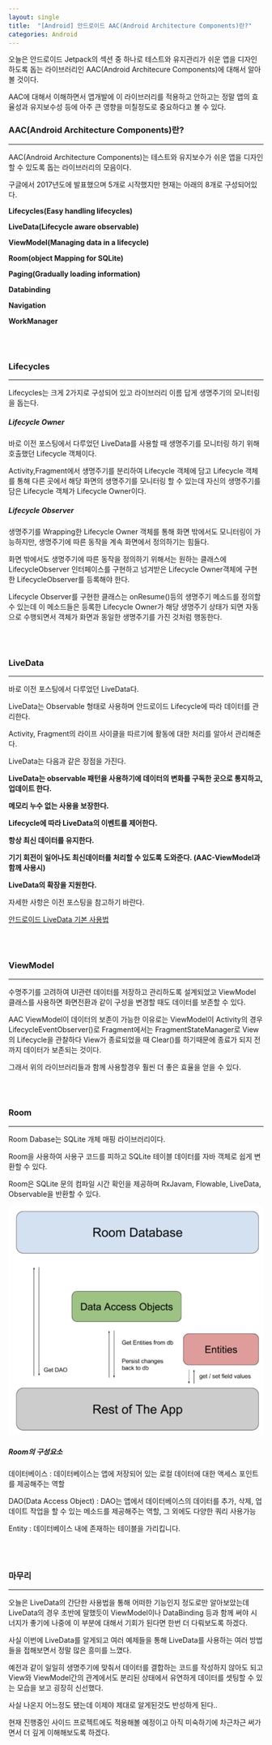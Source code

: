 ```yaml
---
layout: single
title:  "[Android] 안드로이드 AAC(Android Architecture Components)란?"
categories: Android
---
```


오늘은 안드로이드 Jetpack의 섹션 중 하나로 테스트와 유지관리가 쉬운 앱을 디자인하도록 돕는 라이브러리인 AAC(Android Architecure Components)에 대해서 알아볼 것이다.

AAC에 대해서 이해하면서 앱개발에 이 라이브러리를 적용하고 안하고는 정말 앱의 효율성과 유지보수성 등에 아주 큰 영향을 미칠정도로 중요하다고 볼 수 있다.

### AAC(Android Architecture Components)란?


---

AAC(Android Architecture Components)는 테스트와 유지보수가 쉬운 앱을 디자인할 수 있도록 돕는 라이브러리의 모음이다.

구글에서 2017년도에 발표했으며 5개로 시작했지만 현재는 아래의 8개로 구성되어있다.

**Lifecycles(Easy handling lifecycles)**

**LiveData(Lifecycle aware observable)**

**ViewModel(Managing data in a lifecycle)**

**Room(object Mapping for SQLite)**

**Paging(Gradually loading information)**

**Databinding**

**Navigation**

**WorkManager**



<br/><br/>
### Lifecycles


---

Lifecycles는 크게 2가지로 구성되어 있고 라이브러리 이름 답게 생명주기의 모니터링을 돕는다.

##### Lifecycle Owner

바로 이전 포스팅에서 다루었던 LiveData를 사용할 때 생명주기를 모니터링 하기 위해 호출했던 Lifecycle 객체이다.

Activity,Fragment에서 생명주기를 분리하여 Lifecycle 객체에 담고 Lifecycle 객체를 통해 다른 곳에서 해당 화면의 생명주기를 모니터링 할 수 있는데 자신의 생명주기를 담은 Lifecycle 객체가 Lifecycle Owner이다.

##### Lifecycle Observer

생명주기를 Wrapping한 Lifecycle Owner 객체를 통해 화면 밖에서도 모니터링이 가능하지만, 생명주기에 따른 동작을 계속 화면에서 정의하기는 힘들다.

화면 밖에서도 생명주기에 따른 동작을 정의하기 위해서는 원하는 클래스에 LifecycleObserver 인터페이스를 구현하고 넘겨받은 Lifecycle Owner객체에 구현한 LifecycleObserver를 등록해야 한다.

Lifecycle Observer를 구현한 클래스는 onResume()등의 생명주기 메소드를 정의할 수 있는데 이 메소드들은 등록한 Lifecycle Owner가 해당 생명주기 상태가 되면 자동으로 수행되면서 객체가 화면과 동일한 생명주기를 가진 것처럼 행동한다.

<br/><br/>
### LiveData


---

바로 이전 포스팅에서 다루었던 LiveData다.

LiveData는 Observable 형태로 사용하며 안드로이드 Lifecycle에 따라 데이터를 관리한다.

Activity, Fragment의 라이프 사이클을 따르기에 활동에 대한 처리를 알아서 관리해준다.

LiveData는 다음과 같은 장점을 가진다.

**LiveData는 observable 패턴을 사용하기에 데이터의 변화를 구독한 곳으로 통지하고, 업데이트 한다.**

**메모리 누수 없는 사용을 보장한다.**

**Lifecycle에 따라 LiveData의 이벤트를 제어한다.**

**항상 최신 데이터를 유지한다.**

**기기 회전이 일어나도 최신데이터를 처리할 수 있도록 도와준다. (AAC-ViewModel과 함께 사용시)**

**LiveData의 확장을 지원한다.**

자세한 사항은 이전 포스팅을 참고하기 바란다.

[안드로이드 LiveData 기본 사용법](https://nam8399.github.io/android/androidpost/ "LiveData")

<br/><br/>
### ViewModel


---

수명주기를 고려하여 UI관련 데이터를 저장하고 관리하도록 설계되었고 ViewModel 클래스를 사용하면 화면전환과 같이 구성을 변경할 때도 데이터를 보존할 수 있다.

AAC ViewModel이 데이터의 보존이 가능한 이유로는 ViewModel이 Activity의 경우 LifecycleEventObserver()로 Fragment에서는 FragmentStateManager로 View의 Lifecycle을 관찰하다 View가 종료되었을 때 Clear()를 하기때문에 종료가 되지 전까지 데이터가 보존되는 것이다.

그래서 위의 라이브러리들과 함께 사용할경우 훨씬 더 좋은 효율을 얻을 수 있다.

<br/><br/>

### Room

---

Room Dabase는 SQLite 개체 매핑 라이브러리이다. 

Room을 사용하여 사용구 코드를 피하고 SQLite 테이블 데이터를 자바 객체로 쉽게 변환할 수 있다. 

Room은 SQLite 문의 컴파일 시간 확인을 제공하며 RxJavam, Flowable, LiveData, Observable을 반환할 수 있다.

![Room Database](./././assets/images/roomdb.PNG)

##### Room의 구성요소

데이터베이스 : 데이터베이스는 앱에 저장되어 있는 로컬 데이터에 대한 액세스 포인트를 제공해주는 역할

DAO(Data Access Object) : DAO는 앱에서 데이터베이스의 데이터를 추가, 삭제, 업데이트 작업을 할 수 있는 메소드를 제공해주는 역할, 그 외에도 다양한 쿼리 사용가능

Entity : 데이터베이스 내에 존재하는 테이블을 가리킵니다.





<br/><br/>
### 마무리


---

오늘은 LiveData의 간단한 사용법을 통해 어떠한 기능인지 정도로만 알아보았는데 LiveData의 경우 초반에 말했듯이 ViewModel이나 DataBinding 등과 함께 써야 시너지가 좋기에 나중에 이 부분에 대해서 기회가 된다면 한번 더 다뤄보도록 하겠다.

사실 이번에 LiveData를 알게되고 여러 예제들을 통해 LiveData를 사용하는 여러 방법들을 접해보면서 정말 많은 흥미를 느꼈다.

예전과 같이 일일히 생명주기에 맞춰서 데이터를 결합하는 코드를 작성하지 않아도 되고 View와 ViewModel간의 관계에서도 분리된 상태에서 유연하게 데이터를 셋팅할 수 있는 모습을 보고 굉장히 신선했다.

사실 나온지 어느정도 됐는데 이제야 제대로 알게된것도 반성하게 된다..

현재 진행중인 사이드 프로젝트에도 적용해볼 예정이고 아직 미숙하기에 차근차근 써가면서 더 깊게 이해해보도록 하겠다.
